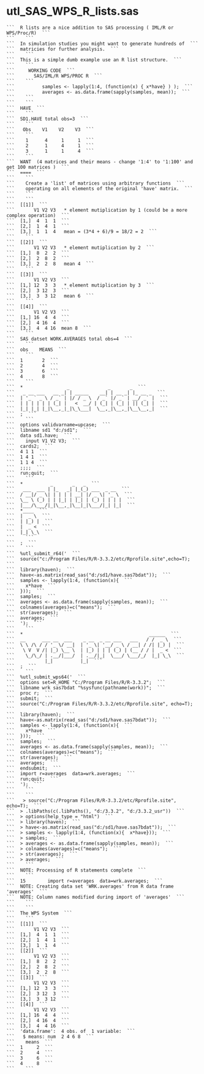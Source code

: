 # utl_SAS_WPS_R_lists.sas

    ```  R lists are a nice addition to SAS processing ( IML/R or WPS/Proc/R)  ```
    ```    ```
    ```  In simulation studies you might want to generate hundreds of  ```
    ```  matricies for further analysis.  ```
    ```    ```
    ```  This is a simple dumb example use an R list structure.  ```
    ```    ```
    ```     WORKING CODE  ```
    ```       SAS/IML/R WPS/PROC R  ```
    ```    ```
    ```          samples <- lapply(1:4, (function(x) { x*have} ) );  ```
    ```          averages <- as.data.frame(sapply(samples, mean));  ```
    ```    ```
    ```    ```
    ```  HAVE  ```
    ```    ```
    ```  SD1.HAVE total obs=3  ```
    ```    ```
    ```   Obs    V1    V2    V3  ```
    ```    ```
    ```    1      4     1     1  ```
    ```    2      1     4     1  ```
    ```    3      1     1     4  ```
    ```    ```
    ```  WANT  (4 matrices and their means - change '1:4' to '1:100' and get 100 matrices )  ```
    ```  ====  ```
    ```    ```
    ```    Create a 'list' of matrices using arbitrary functions  ```
    ```    operating on all elements of the original 'have' matrix.  ```
    ```    ```
    ```    ```
    ```  [[1]]  ```
    ```       V1 V2 V3   * element mutiplication by 1 (could be a more complex operation)  ```
    ```  [1,]  4  1  1  ```
    ```  [2,]  1  4  1  ```
    ```  [3,]  1  1  4   mean = (3*4 + 6)/9 = 18/2 = 2  ```
    ```    ```
    ```  [[2]]  ```
    ```       V1 V2 V3   * element mutiplication by 2  ```
    ```  [1,]  8  2  2  ```
    ```  [2,]  2  8  2  ```
    ```  [3,]  2  2  8   mean 4  ```
    ```    ```
    ```  [[3]]  ```
    ```       V1 V2 V3  ```
    ```  [1,] 12  3  3   * element mutiplication by 3  ```
    ```  [2,]  3 12  3  ```
    ```  [3,]  3  3 12   mean 6  ```
    ```    ```
    ```  [[4]]  ```
    ```       V1 V2 V3  ```
    ```  [1,] 16  4  4  ```
    ```  [2,]  4 16  4  ```
    ```  [3,]  4  4 16  mean 8  ```
    ```    ```
    ```  SAS datset WORK.AVERAGES total obs=4  ```
    ```    ```
    ```  obs    MEANS  ```
    ```    ```
    ```  1       2  ```
    ```  2       4  ```
    ```  3       6  ```
    ```  4       8  ```
    ```    ```
    ```  *                _              _       _  ```
    ```   _ __ ___   __ _| | _____    __| | __ _| |_ __ _  ```
    ```  | '_ ` _ \ / _` | |/ / _ \  / _` |/ _` | __/ _` |  ```
    ```  | | | | | | (_| |   <  __/ | (_| | (_| | || (_| |  ```
    ```  |_| |_| |_|\__,_|_|\_\___|  \__,_|\__,_|\__\__,_|  ```
    ```  ;  ```
    ```    ```
    ```  options validvarname=upcase;  ```
    ```  libname sd1 "d:/sd1";  ```
    ```  data sd1.have;  ```
    ```    input V1 V2 V3;  ```
    ```  cards2;  ```
    ```  4 1 1  ```
    ```  1 4 1  ```
    ```  1 1 4  ```
    ```  ;;;;  ```
    ```  run;quit;  ```
    ```    ```
    ```  *          _       _   _  ```
    ```   ___  ___ | |_   _| |_(_) ___  _ __  ```
    ```  / __|/ _ \| | | | | __| |/ _ \| '_ \  ```
    ```  \__ \ (_) | | |_| | |_| | (_) | | | |  ```
    ```  |___/\___/|_|\__,_|\__|_|\___/|_| |_|  ```
    ```  *____  ```
    ```  |  _ \  ```
    ```  | |_) |  ```
    ```  |  _ <  ```
    ```  |_| \_\  ```
    ```    ```
    ```  ;  ```
    ```    ```
    ```  %utl_submit_r64('  ```
    ```  source("c:/Program Files/R/R-3.3.2/etc/Rprofile.site",echo=T);  ```
    ```  library(haven);  ```
    ```  have<-as.matrix(read_sas("d:/sd1/have.sas7bdat"));  ```
    ```  samples <- lapply(1:4, (function(x){  ```
    ```    x*have  ```
    ```  }));  ```
    ```  samples;  ```
    ```  averages <- as.data.frame(sapply(samples, mean));  ```
    ```  colnames(averages)=c("means");  ```
    ```  str(averages);  ```
    ```  averages;  ```
    ```  ');  ```
    ```    ```
    ```  *                                              ______  ```
    ```  __      ___ __  ___    _ __  _ __ ___   ___   / /  _ \  ```
    ```  \ \ /\ / / '_ \/ __|  | '_ \| '__/ _ \ / __| / /| |_) |  ```
    ```   \ V  V /| |_) \__ \  | |_) | | | (_) | (__ / / |  _ <  ```
    ```    \_/\_/ | .__/|___/  | .__/|_|  \___/ \___/_/  |_| \_\  ```
    ```           |_|          |_|  ```
    ```  ;  ```
    ```    ```
    ```  %utl_submit_wps64('  ```
    ```  options set=R_HOME "C:/Program Files/R/R-3.3.2";  ```
    ```  libname wrk sas7bdat "%sysfunc(pathname(work))";  ```
    ```  proc r;  ```
    ```  submit;  ```
    ```  source("C:/Program Files/R/R-3.3.2/etc/Rprofile.site", echo=T);  ```
    ```  library(haven);  ```
    ```  have<-as.matrix(read_sas("d:/sd1/have.sas7bdat"));  ```
    ```  samples <- lapply(1:4, (function(x){  ```
    ```    x*have  ```
    ```  }));  ```
    ```  samples;  ```
    ```  averages <- as.data.frame(sapply(samples, mean));  ```
    ```  colnames(averages)=c("means");  ```
    ```  str(averages);  ```
    ```  averages;  ```
    ```  endsubmit;  ```
    ```  import r=averages  data=wrk.averages;  ```
    ```  run;quit;  ```
    ```  ');  ```
    ```    ```
    ```    ```
    ```   > source("C:/Program Files/R/R-3.3.2/etc/Rprofile.site", echo=T);  ```
    ```  > .libPaths(c(.libPaths(), "d:/3.3.2", "d:/3.3.2_usr"))  ```
    ```  > options(help_type = "html")  ```
    ```  > library(haven);  ```
    ```  > have<-as.matrix(read_sas("d:/sd1/have.sas7bdat"));  ```
    ```  > samples <- lapply(1:4, (function(x){  x*have}));  ```
    ```  > samples;  ```
    ```  > averages <- as.data.frame(sapply(samples, mean));  ```
    ```  > colnames(averages)=c("means");  ```
    ```  > str(averages);  ```
    ```  > averages;  ```
    ```    ```
    ```  NOTE: Processing of R statements complete  ```
    ```    ```
    ```  15        import r=averages  data=wrk.averages;  ```
    ```  NOTE: Creating data set 'WRK.averages' from R data frame 'averages'  ```
    ```  NOTE: Column names modified during import of 'averages'  ```
    ```    ```
    ```    ```
    ```  The WPS System  ```
    ```    ```
    ```  [[1]]  ```
    ```       V1 V2 V3  ```
    ```  [1,]  4  1  1  ```
    ```  [2,]  1  4  1  ```
    ```  [3,]  1  1  4  ```
    ```  [[2]]  ```
    ```       V1 V2 V3  ```
    ```  [1,]  8  2  2  ```
    ```  [2,]  2  8  2  ```
    ```  [3,]  2  2  8  ```
    ```  [[3]]  ```
    ```       V1 V2 V3  ```
    ```  [1,] 12  3  3  ```
    ```  [2,]  3 12  3  ```
    ```  [3,]  3  3 12  ```
    ```  [[4]]  ```
    ```       V1 V2 V3  ```
    ```  [1,] 16  4  4  ```
    ```  [2,]  4 16  4  ```
    ```  [3,]  4  4 16  ```
    ```  'data.frame':	4 obs. of  1 variable:  ```
    ```   $ means: num  2 4 6 8  ```
    ```    means  ```
    ```  1     2  ```
    ```  2     4  ```
    ```  3     6  ```
    ```  4     8  ```
    ```    ```
